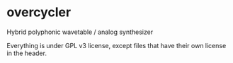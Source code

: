 overcycler
==========

Hybrid polyphonic wavetable / analog synthesizer

Everything is under GPL v3 license, except files that have their own license in the header.
